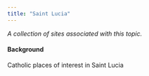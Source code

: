 ```yaml
---
title: "Saint Lucia"
---
```



*A collection of sites associated with this topic.*

#### Background

Catholic places of interest in Saint Lucia


